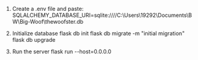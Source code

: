 1. Create a .env file and paste: 
SQLALCHEMY_DATABASE_URI=sqlite:////C:\Users\19292\Documents\BW\Big-Woof\thewoofster.db

2. Initialize database 
flask db init 
flask db migrate -m "initial migration"
flask db upgrade 

3. Run the server
flask run --host=0.0.0.0